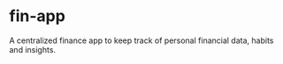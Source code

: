 # fin-app
A centralized finance app to keep track of personal financial data, habits and insights. 
